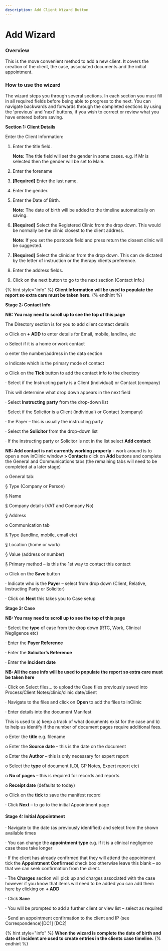 ```yaml
---
description: Add Client Wizard Button
---
```


# Add Wizard

### Overview

This is the move convenient method to add a new client. It covers the creation of the client, the case, associated documents and the initial appointment. 

### **How to use the wizard**

The wizard steps you through several sections. In each section you must fill in all required fields before being able to progress to the next. You can navigate backwards and forwards through the completed sections by using the 'previous' and 'next' buttons, if you wish to correct or review what you have entered before saving.

**Section 1: Client Details**

Enter the Client Information:

1. Enter the title field.

   **Note:** The title field will set the gender in some cases. e.g. if Mr is selected then the gender will be set to Male.

2.  Enter the forename
3. **\[Required\]** Enter the last name.
4. Enter the gender.
5. Enter the Date of Birth.

   **Note:** The date of birth will be added to the timeline automatically on saving.

6. **\[Required\]** Select the Registered Clinic from the drop down. This would be normally be the clinic closest to the client address.

   **Note:** If you set the postcode field and press return the closest clinic will be suggested.

7. **\[Required\]** Select the clinician from the drop down. This can de dictated by the letter of instruction or the therapy clients preference.
8. Enter the address fields.
9. Click on the next button to go to the next section \(Contact Info.\)

{% hint style="info" %}
**Client Information will be used to populate the report so extra care must be taken here.**
{% endhint %}

  
**Stage 2: Contact Info**

**NB: You may need to scroll up to see the top of this page**

The Directory section is for you to add client contact details

o   Click on **+ ADD** to enter details for Email, mobile, landline, etc

o   Select if it is a home or work contact

o   enter the number/address in the data section

o   Indicate which is the primary mode of contact

o   Click on the **Tick** button to add the contact info to the directory

·      Select if the Instructing party is a Client \(individual\) or Contact \(company\)

This will determine what drop down appears in the next field

·      Select **Instructing party** from the drop-down list

·      Select if the Solicitor is a Client \(individual\) or Contact \(company\)

·      the Payer – this is usually the instructing party

·      Select the **Solicitor** from the drop-down list

·      If the instructing party or Solicitor is not in the list select **Add contact**

**NB: Add contact is not currently working properly** - work around is to open a new inClinic window **&gt; Contacts** click on **Add** buttons and complete the General and Communications tabs \(the remaining tabs will need to be completed at a later stage\)

o   General tab:

§  Type \(Company or Person\)

§  Name

§  Company details \(VAT and Company No\)

§  Address

o   Communication tab

§  Type \(landline, mobile, email etc\)

§  Location \(home or work\)

§  Value \(address or number\)

§  Primary method – is this the 1st way to contact this contact

o   Click on the **Save** button

·      Indicate who is the **Payer** – select from drop down \(Client, Relative, Instructing Party or Solicitor\)

·      Click on **Next** this takes you to Case setup

  
**Stage 3: Case**

**NB: You may need to scroll up to see the top of this page**

·      Select the **type** of case from the drop down \(RTC, Work, Clinical Negligence etc\)

·      Enter the **Payer Reference**

·      Enter the **Solicitor’s Reference**

·      Enter the **Incident date**

**NB: All the case info will be used to populate the report so extra care must be taken here**

·      Click on Select files… to upload the Case files previously saved into Process/Client Notes/clinic/clinic date/client

·      Navigate to the files and click on **Open** to add the files to inClinic

·      Enter details into the document Manifest

This is used to a\) keep a track of what documents exist for the case and b\) to help us identify if the number of document pages require additional fees.

o   Enter the **title** e.g. filename

o   Enter the **Source date** – this is the date on the document

o   Enter the **Author** – this is only necessary for expert report

o   Select the **type** of document \(LOI, GP Notes, Expert report etc\)

o   **No of pages** – this is required for records and reports

o   **Receipt date** \(defaults to today\)

o   Click on the **tick** to save the manifest record

·      Click **Next** – to go to the initial Appointment page

#### Stage 4: Initial Appointment

·      Navigate to the date \(as previously identified\) and select from the shown available times

·      You can change the **appointment type** e.g. if it is a clinical negligence case these take longer

·      If the client has already confirmed that they will attend the appointment tick the **Appointment Confirmed** check box otherwise leave this blank – so that we can seek confirmation from the client.

·      The **Charges** section will pick up and charges associated with the case however if you know that items will need to be added you can add them here by clicking on **+ ADD**

·      Click **Save**

·      You will be prompted to add a further client or view list – select as required

·      Send an appointment confirmation to the client and IP \(see Correspondence\)\[DC1\] \[DC2\] 

{% hint style="info" %}
**When the wizard is complete the date of birth and date of incident are used to create entries in the clients case timeline.**
{% endhint %}

